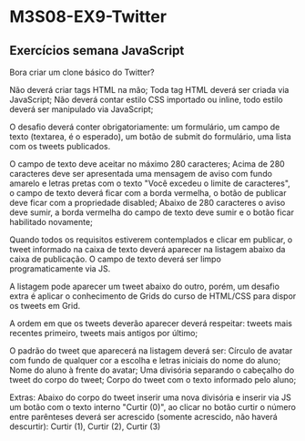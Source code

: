 # M3S08-EX9-Twitter

## Exercícios semana JavaScript

Bora criar um clone básico do Twitter?

Não deverá criar tags HTML na mão;
Toda tag HTML deverá ser criada via JavaScript;
Não deverá contar estilo CSS importado ou inline, todo estilo deverá ser manipulado via JavaScript;

O desafio deverá conter obrigatoriamente: um formulário, um campo de texto (textarea, é o esperado), um botão de submit do formulário, uma lista com os tweets publicados.

O campo de texto deve aceitar no máximo 280 caracteres;
Acima de 280 caracteres deve ser apresentada uma mensagem de aviso com fundo amarelo e letras pretas com o texto "Você excedeu o limite de caracteres", o campo de texto deverá ficar com a borda vermelha, o botão de publicar deve ficar com a propriedade disabled;
Abaixo de 280 caracteres o aviso deve sumir, a borda vermelha do campo de texto deve sumir e o botão ficar habilitado novamente;

Quando todos os requisitos estiverem contemplados e clicar em publicar, o tweet informado na caixa de texto deverá aparecer na listagem abaixo da caixa de publicação. O campo de texto deverá ser limpo programaticamente via JS.

A listagem pode aparecer um tweet abaixo do outro, porém, um desafio extra é aplicar o conhecimento de Grids do curso de HTML/CSS para dispor os tweets em Grid.

A ordem em que os tweets deverão aparecer deverá respeitar: tweets mais recentes primeiro, tweets mais antigos por último;

O padrão do tweet que aparecerá na listagem deverá ser:
Círculo de avatar com fundo de qualquer cor a escolha e letras iniciais do nome do aluno;
Nome do aluno à frente do avatar;
Uma divisória separando o cabeçalho do tweet do corpo do tweet;
Corpo do tweet com o texto informado pelo aluno;

Extras:
Abaixo do corpo do tweet inserir uma nova divisória e inserir via JS um botão com o texto interno "Curtir (0)", ao clicar no botão curtir o número entre parênteses deverá ser acrescido (somente acrescido, não haverá descurtir): Curtir (1), Curtir (2), Curtir (3)